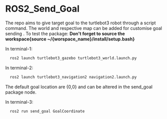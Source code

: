# ROS2_Send_Goal

 
The repo aims to give target goal to the turtlebot3 robot through a script command.
The world and respective map can be added for customise goal sending .
To test the package:
**Don't forget to source the workspace{source ~/{worspace_name}/install/setup.bash}** 



In terminal-1:
```bash
  ros2 launch turtlebot3_gazebo turtlebot3_world.launch.py 

```
In terminal-2:

```bash
  ros2 launch turtlebot3_navigation2 navigation2.launch.py 

```
The default goal location are {0,0} and can be altered in the send_goal package node.

In terminal-3:

```bash
  ros2 run send_goal GoalCoordinate 
